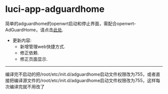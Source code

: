 # luci-app-adguardhome
简单的adguardhome的openwrt启动和停止界面，需配合openwrt-AdGuardHome，请点击[此处](https://github.com/happyzhang1995/openwrt-adguardhome).

- 更新内容:
  - 新增管理web快捷方式.
  - 修正依赖.
  - 修正页面显示.

---
编译完不启动的把/root/etc/init.d/adguardhome启动文件权限改为755，或者直接把编译源文件的/root/etc/init.d/adguardhome启动文件权限改为755，这样每次编译完就不用改了
